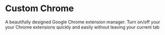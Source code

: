 # Custom Chrome
A beautifully designed Google Chrome extension manager. Turn on/off your your Chrome extensions quickly and easily without leaving your current tab
